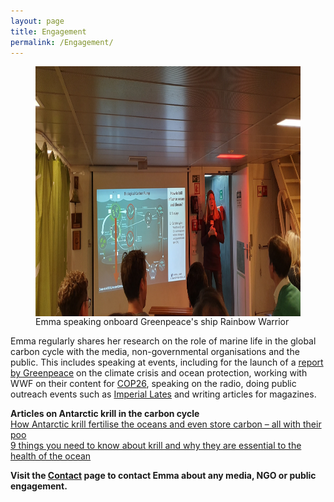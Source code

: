 ```yaml
---
layout: page
title: Engagement
permalink: /Engagement/
---
```

<figure>
    <img src="/Images/Greenpeace_talk.jpg" style="float: right;" width = "500" height = "400" alt="" >
    <figcaption>Emma speaking onboard Greenpeace's ship Rainbow Warrior</figcaption>
</figure>

Emma regularly shares her research on the role of marine life in the global carbon cycle with the media, non-governmental organisations and the public. This includes speaking at events, including  for the launch of a [report by Greenpeace](https://www.greenpeace.org/international/publication/27261/in-hot-water/) on the climate crisis and ocean protection, working with WWF on their content for [COP26](https://www.ukcop26.org/), speaking on the radio, doing public outreach events such as [Imperial Lates](https://www.imperial.ac.uk/be-inspired/lates/?mc_cid=0923e2b39b&mc_eid=ee77020740) and writing articles for magazines.


**Articles on Antarctic krill in the carbon cycle**  
[How Antarctic krill fertilise the oceans and even store carbon – all with their poo](https://theconversation.com/how-antarctic-krill-fertilise-the-oceans-and-even-store-carbon-all-with-their-poo-125362)  
[9 things you need to know about krill and why they are essential to the health of the ocean](https://granthaminstitute.com/2019/10/18/9-things-you-need-to-know-about-krill-and-why-they-are-essential-to-the-health-of-the-ocean/)



**Visit the [Contact](https://e-cavan.github.io/Contact/) page to contact Emma about any media, 
NGO or public engagement.**
